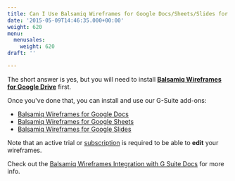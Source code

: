 ```yaml
---
title: Can I Use Balsamiq Wireframes for Google Docs/Sheets/Slides for Free?
date: '2015-05-09T14:46:35.000+00:00'
weight: 620
menu:
  menusales:
    weight: 620
draft: ''

---
```


The short answer is yes, but you will need to install **[Balsamiq Wireframes for Google Drive](https://balsamiq.com/products/mockups/plugins/)** first.

Once you've done that, you can install and use our G-Suite add-ons:

* [Balsamiq Wireframes for Google Docs](https://chrome.google.com/webstore/detail/balsamiq-wireframes-for-d/jmebhflpaooegildgjfecegknjahhfki)
* [Balsamiq Wireframes for Google Sheets](https://chrome.google.com/webstore/detail/balsamiq-wireframes-for-s/jgfdliieeehbdneablkafpfmgalpkomm)
* [Balsamiq Wireframes for Google Slides](https://chrome.google.com/webstore/detail/balsamiq-wireframes-for-s/hdigppcdkfamemibgagmkdfkaomlohgf)

Note that an active trial or [subscription](../gdrivesubscription/#signing-up-for-a-subscription) is required to be able to **edit** your wireframes.

Check out the [Balsamiq Wireframes Integration with G Suite Docs](https://docs.balsamiq.com/google-drive/wireframes/gsuite/) for more info.
